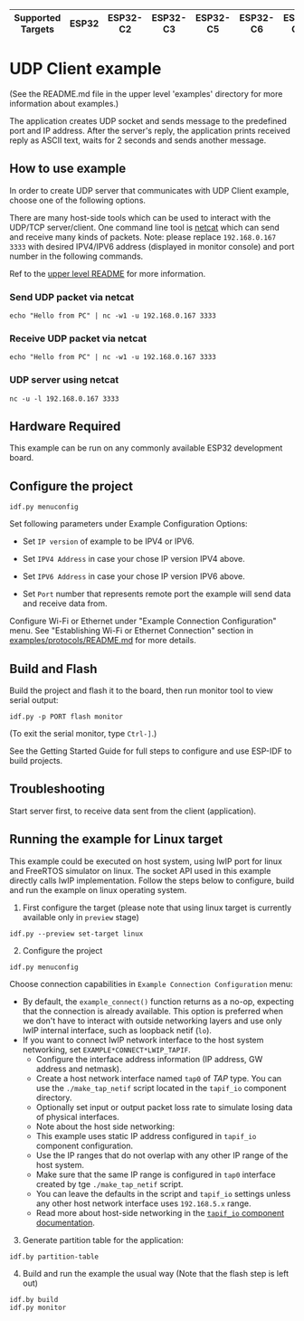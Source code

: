 | Supported Targets | ESP32 | ESP32-C2 | ESP32-C3 | ESP32-C5 | ESP32-C6 | ESP32-C61 | ESP32-H2 | ESP32-P4 | ESP32-S2 | ESP32-S3 |
| ----------------- | ----- | -------- | -------- | -------- | -------- | --------- | -------- | -------- | -------- | -------- |


# UDP Client example

(See the README.md file in the upper level 'examples' directory for more information about examples.)

The application creates UDP socket and sends message to the predefined port and IP address. After the server's reply, the application prints received reply as ASCII text, waits for 2 seconds and sends another message.

## How to use example

In order to create UDP server that communicates with UDP Client example, choose one of the following options.

There are many host-side tools which can be used to interact with the UDP/TCP server/client.
One command line tool is [netcat](http://netcat.sourceforge.net) which can send and receive many kinds of packets.
Note: please replace `192.168.0.167 3333` with desired IPV4/IPV6 address (displayed in monitor console) and port number in the following commands.

Ref to the [upper level README](../README.md#host-tools) for more information.

### Send UDP packet via netcat
```
echo "Hello from PC" | nc -w1 -u 192.168.0.167 3333
```

### Receive UDP packet via netcat
```
echo "Hello from PC" | nc -w1 -u 192.168.0.167 3333
```

### UDP server using netcat
```
nc -u -l 192.168.0.167 3333
```

## Hardware Required

This example can be run on any commonly available ESP32 development board.

## Configure the project

```
idf.py menuconfig
```

Set following parameters under Example Configuration Options:

* Set `IP version` of example to be IPV4 or IPV6.

* Set `IPV4 Address` in case your chose IP version IPV4 above.

* Set `IPV6 Address` in case your chose IP version IPV6 above.

* Set `Port` number that represents remote port the example will send data and receive data from.

Configure Wi-Fi or Ethernet under "Example Connection Configuration" menu. See "Establishing Wi-Fi or Ethernet Connection" section in [examples/protocols/README.md](../../README.md) for more details.


## Build and Flash

Build the project and flash it to the board, then run monitor tool to view serial output:

```
idf.py -p PORT flash monitor
```

(To exit the serial monitor, type ``Ctrl-]``.)

See the Getting Started Guide for full steps to configure and use ESP-IDF to build projects.


## Troubleshooting

Start server first, to receive data sent from the client (application).

## Running the example for Linux target

This example could be executed on host system, using lwIP port for linux and FreeRTOS simulator on linux. The socket API used in this example directly calls lwIP implementation. Follow the steps below to configure, build and run the example on linux operating system.

1. First configure the target (please note that using linux target is currently available only in `preview` stage)
```
idf.py --preview set-target linux
```
2. Configure the project
```
idf.py menuconfig
```
Choose connection capabilities in `Example Connection Configuration` menu:

* By default, the `example_connect()` function returns as a no-op, expecting that the connection is already available. This option is preferred when we don't have to interact with outside networking layers and use only lwIP internal interface, such as loopback netif (`lo`).
* If you want to connect lwIP network interface to the host system networking, set `EXAMPLE*CONNECT*LWIP_TAPIF`.
    * Configure the interface address information (IP address, GW address and netmask).
    * Create a host network interface named `tap0` of *TAP* type. You can use the `./make_tap_netif` script located in the `tapif_io` component directory.
    * Optionally set input or output packet loss rate to simulate losing data of physical interfaces.
    * Note about the host side networking:
    * This example uses static IP address configured in `tapif_io` component configuration.
    * Use the IP ranges that do not overlap with any other IP range of the host system.
    * Make sure that the same IP range is configured in `tap0` interface created by tge `./make_tap_netif` script.
    * You can leave the defaults in the script and `tapif_io` settings unless any other host network interface uses `192.168.5.x` range.
    * Read more about host-side networking in the [`tapif_io` component documentation](../../../common_components/protocol_examples_tapif_io/README.md).

3. Generate partition table for the application:
```
idf.by partition-table
```

4. Build and run the example the usual way (Note that the flash step is left out)
```
idf.by build
idf.py monitor
```
